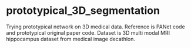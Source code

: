 # prototypical_3D_segmentation
Trying prototypical network on 3D medical data. Reference is PANet code and prototypical original paper code. Dataset is 3D multi modal MRI hippocampus dataset from medical image decathlon.
